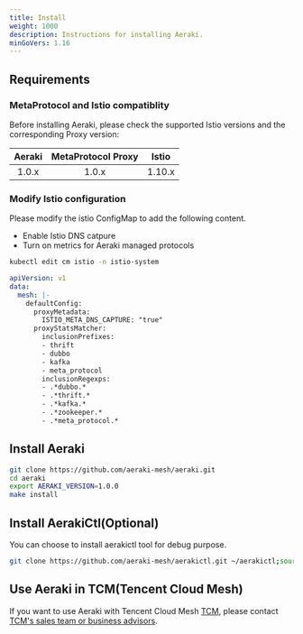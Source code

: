```yaml
---
title: Install
weight: 1000
description: Instructions for installing Aeraki.
minGoVers: 1.16
---
```


## Requirements

### MetaProtocol and Istio compatiblity

Before installing Aeraki, please check the supported Istio versions and the corresponding Proxy version:

| Aeraki | MetaProtocol Proxy | Istio  |
| :----: | :----------------: | :----: |
| 1.0.x  |       1.0.x        | 1.10.x |

### Modify Istio configuration

Please modify the istio ConfigMap to add the following content.

- Enable Istio DNS catpure
- Turn on metrics for Aeraki managed protocols

```Bash
kubectl edit cm istio -n istio-system
```

```yaml
apiVersion: v1
data:
  mesh: |-
    defaultConfig:
      proxyMetadata:
        ISTIO_META_DNS_CAPTURE: "true"
      proxyStatsMatcher:
        inclusionPrefixes:
        - thrift
        - dubbo
        - kafka
        - meta_protocol
        inclusionRegexps:
        - .*dubbo.*
        - .*thrift.*
        - .*kafka.*
        - .*zookeeper.*
        - .*meta_protocol.*
```

## Install Aeraki

```bash
git clone https://github.com/aeraki-mesh/aeraki.git
cd aeraki
export AERAKI_VERSION=1.0.0
make install
```

## Install AerakiCtl(Optional)

You can choose to install aerakictl tool for debug purpose.

```bash
git clone https://github.com/aeraki-mesh/aerakictl.git ~/aerakictl;source ~/aerakictl/aerakictl.sh
```

## Use Aeraki in TCM(Tencent Cloud Mesh)

If you want to use Aeraki with Tencent Cloud Mesh [TCM](https://cloud.tencent.com/product/tcm), please contact [TCM's sales team or business advisors](https://intl.cloud.tencent.com/contact-us).
